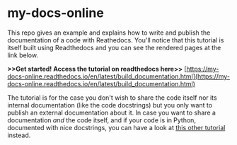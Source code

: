 # my-docs-online

This  repo gives an example and explains how to write and publish the documentation of  a code with Reathedocs. You'll notice that this tutorial  is itself built using Readthedocs and you can see the rendered pages at the link below.

**>>Get started! Access the tutorial on  readthedocs here>>** [https://my-docs-online.readthedocs.io/en/latest/build_documentation.html](https://my-docs-online.readthedocs.io/en/latest/build_documentation.html)

The tutorial is for the case  you don't wish to share the code itself nor its internal documentation (like the code docstrings) but you only want to publish an external documentation about it.
In case you want to share a documentation _and_ the code itself, and if your code is in Python, documented with nice docstrings, you can have a look at [this other tutorial](https://my-documented-code-test.readthedocs.io/en/latest/) instead.

